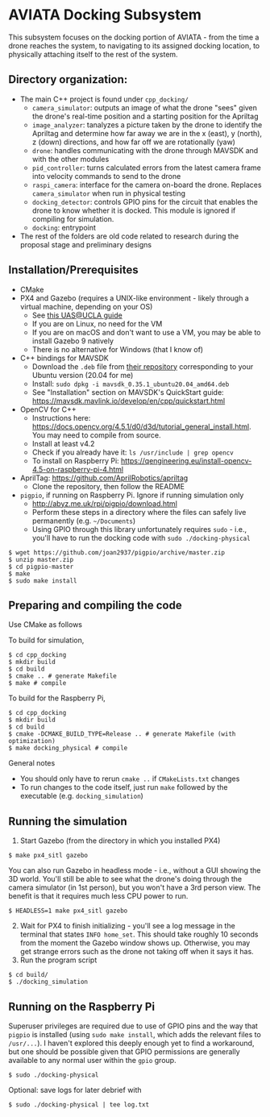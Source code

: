 # AVIATA Docking Subsystem

This subsystem focuses on the docking portion of AVIATA - from the time a drone reaches the system, to navigating to its assigned docking location, to physically attaching itself to the rest of the system.

## Directory organization:
* The main C++ project is found under `cpp_docking/`
  * `camera_simulator`: outputs an image of what the drone "sees" given the drone's real-time position and a starting position for the Apriltag
  * `image_analyzer`: tanalyzes a picture taken by the drone to identify the Apriltag and determine how far away we are in the x (east), y (north), z (down) directions, and how far off we are rotationally (yaw)
  * `drone`: handles communicating with the drone through MAVSDK and with the other modules
  * `pid_controller`: turns calculated errors from the latest camera frame into velocity commands to send to the drone
  * `raspi_camera`: interface for the camera on-board the drone. Replaces `camera_simulator` when run in physical testing
  * `docking_detector`: controls GPIO pins for the circuit that enables the drone to know whether it is docked. This module is ignored if compiling for simulation.
  * `docking`: entrypoint
* The rest of the folders are old code related to research during the proposal stage and preliminary designs

## Installation/Prerequisites
* CMake
* PX4 and Gazebo (requires a UNIX-like environment - likely through a virtual machine, depending on your OS)
  * See [this UAS@UCLA guide](https://uasatucla.org/docs/software/tutorials/new-page)
  * If you are on Linux, no need for the VM
  * If you are on macOS and don't want to use a VM, you may be able to install Gazebo 9 natively
  * There is no alternative for Windows (that I know of)
* C++ bindings for MAVSDK
  * Download the `.deb` file from [their repository](https://github.com/mavlink/MAVSDK/releases) corresponding to your Ubuntu version (20.04 for me)
  * Install: `sudo dpkg -i mavsdk_0.35.1_ubuntu20.04_amd64.deb`
  * See "Installation" section on MAVSDK's QuickStart guide: https://mavsdk.mavlink.io/develop/en/cpp/quickstart.html
* OpenCV for C++
  * Instructions here: https://docs.opencv.org/4.5.1/d0/d3d/tutorial_general_install.html. You may need to compile from source.
  * Install at least v4.2
  * Check if you already have it: `ls /usr/include | grep opencv`
  * To install on Raspberry Pi: https://qengineering.eu/install-opencv-4.5-on-raspberry-pi-4.html
* AprilTag: https://github.com/AprilRobotics/apriltag
  * Clone the repository, then follow the README
* `pigpio`, if running on Raspberry Pi. Ignore if running simulation only
  * http://abyz.me.uk/rpi/pigpio/download.html
  * Perform these steps in a directory where the files can safely live permanently (e.g. `~/Documents`)
  * Using GPIO through this library unfortunately requires `sudo` - i.e., you'll have to run the docking code with `sudo ./docking-physical`
```
$ wget https://github.com/joan2937/pigpio/archive/master.zip
$ unzip master.zip
$ cd pigpio-master
$ make
$ sudo make install
```

## Preparing and compiling the code

Use CMake as follows

To build for simulation,
```
$ cd cpp_docking
$ mkdir build
$ cd build
$ cmake .. # generate Makefile
$ make # compile
```

To build for the Raspberry Pi,

```
$ cd cpp_docking
$ mkdir build
$ cd build
$ cmake -DCMAKE_BUILD_TYPE=Release .. # generate Makefile (with optimization)
$ make docking_physical # compile
```
General notes
  * You should only have to rerun `cmake ..` if `CMakeLists.txt` changes
  * To run changes to the code itself, just run `make` followed by the executable (e.g. `docking_simulation`)

## Running the simulation
1. Start Gazebo (from the directory in which you installed PX4)
```
$ make px4_sitl gazebo
```
You can also run Gazebo in headless mode - i.e., without a GUI showing the 3D world. You'll still be able to see what the drone's doing through the camera simulator (in 1st person), but you won't have a 3rd person view. The benefit is that it requires much less CPU power to run.
```
$ HEADLESS=1 make px4_sitl gazebo
```

2. Wait for PX4 to finish initializing - you'll see a log message in the terminal that states `INFO home_set`. This should take roughly 10 seconds from the moment the Gazebo window shows up. Otherwise, you may get strange errors such as the drone not taking off when it says it has.
3. Run the program script
```
$ cd build/
$ ./docking_simulation
```

## Running on the Raspberry Pi

Superuser privileges are required due to use of GPIO pins and the way that `pigpio` is installed (using `sudo make install`, which adds the relevant files to `/usr/...`). I haven't explored this deeply enough yet to find a workaround, but one should be possible given that GPIO permissions are generally available to any normal user within the `gpio` group.
```
$ sudo ./docking-physical
```

Optional: save logs for later debrief with
```
$ sudo ./docking-physical | tee log.txt
```
